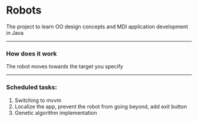 # Robots
The project to learn OO design concepts and MDI application development in Java
***
### How does it work
The robot moves towards the target you specify
***
### Scheduled tasks:
1. Switching to mvvm
2. Localize the app, prevent the robot from going beyond, add exit button
3. Genetic algorithm implementation
